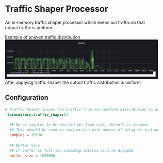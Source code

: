 # Traffic Shaper Processor

An in-memory traffic shaper processor which evens out traffic so that output traffic is uniform

Example of uneven traffic distribution ![traffic_distribution](./docs/traffic_distribution.png)
After applying traffic shaper the output traffic distribution is uniform

## Configuration

```toml @sample.conf
# Traffic Shaper shapes the traffic from non-uniform distribution to uniform distribution
[[processors.traffic_shaper]]

  ## No of samples to be emitted per time unit, default is seconds
  ## This should be used in conjunction with number of telegraf instances.
  samples = 20000

  ## Buffer Size
  ## If buffer is full the incoming metrics will be dropped
  buffer_size = 1000000
```
